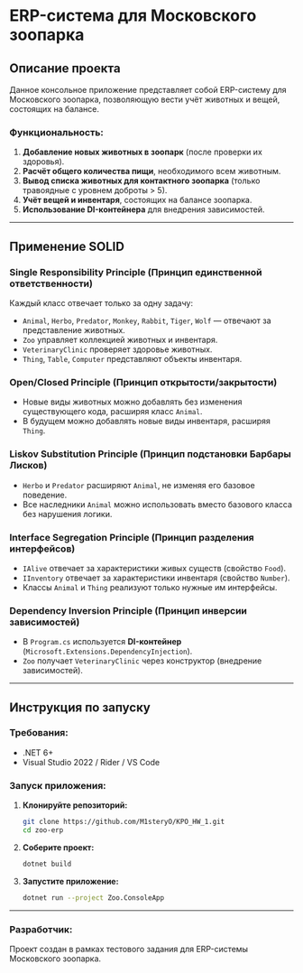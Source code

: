 # ERP-система для Московского зоопарка

## Описание проекта

Данное консольное приложение представляет собой ERP-систему для Московского зоопарка, позволяющую вести учёт животных и вещей, состоящих на балансе.

### Функциональность:
1. **Добавление новых животных в зоопарк** (после проверки их здоровья).
2. **Расчёт общего количества пищи**, необходимого всем животным.
3. **Вывод списка животных для контактного зоопарка** (только травоядные с уровнем доброты > 5).
4. **Учёт вещей и инвентаря**, состоящих на балансе зоопарка.
5. **Использование DI-контейнера** для внедрения зависимостей.

---

## Применение SOLID

### **S**ingle Responsibility Principle (Принцип единственной ответственности)
Каждый класс отвечает только за одну задачу:
- `Animal`, `Herbo`, `Predator`, `Monkey`, `Rabbit`, `Tiger`, `Wolf` — отвечают за представление животных.
- `Zoo` управляет коллекцией животных и инвентаря.
- `VeterinaryClinic` проверяет здоровье животных.
- `Thing`, `Table`, `Computer` представляют объекты инвентаря.

### **O**pen/Closed Principle (Принцип открытости/закрытости)
- Новые виды животных можно добавлять без изменения существующего кода, расширяя класс `Animal`.
- В будущем можно добавлять новые виды инвентаря, расширяя `Thing`.

### **L**iskov Substitution Principle (Принцип подстановки Барбары Лисков)
- `Herbo` и `Predator` расширяют `Animal`, не изменяя его базовое поведение.
- Все наследники `Animal` можно использовать вместо базового класса без нарушения логики.

### **I**nterface Segregation Principle (Принцип разделения интерфейсов)
- `IAlive` отвечает за характеристики живых существ (свойство `Food`).
- `IInventory` отвечает за характеристики инвентаря (свойство `Number`).
- Классы `Animal` и `Thing` реализуют только нужные им интерфейсы.

### **D**ependency Inversion Principle (Принцип инверсии зависимостей)
- В `Program.cs` используется **DI-контейнер** (`Microsoft.Extensions.DependencyInjection`).
- `Zoo` получает `VeterinaryClinic` через конструктор (внедрение зависимостей).

---

## Инструкция по запуску

### **Требования:**
- .NET 6+
- Visual Studio 2022 / Rider / VS Code

### **Запуск приложения:**
1. **Клонируйте репозиторий:**
   ```sh
   git clone https://github.com/M1steryO/KPO_HW_1.git
   cd zoo-erp
   ```
2. **Соберите проект:**
   ```sh
   dotnet build
   ```
3. **Запустите приложение:**
   ```sh
   dotnet run --project Zoo.ConsoleApp
   ```


---

### **Разработчик:**
Проект создан в рамках тестового задания для ERP-системы Московского зоопарка.

